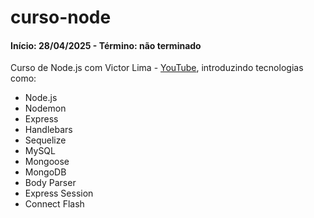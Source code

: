 # curso-node

#### Início: 28/04/2025 - Término: não terminado

Curso de Node.js com Victor Lima - [YouTube](https://youtube.com/playlist?list=PLJ_KhUnlXUPtbtLwaxxUxHqvcNQndmI4B&si=hzGVC1GgnkLK6OQZ), introduzindo tecnologias como:
* Node.js
* Nodemon
* Express
* Handlebars
* Sequelize
* MySQL
* Mongoose
* MongoDB
* Body Parser
* Express Session
* Connect Flash
